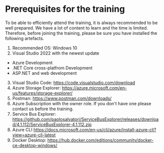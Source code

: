
# Prerequisites for the training
To be able to efficiently attend the training, it is always recommended to be well prepared. We have a lot of content to learn and the time is limited. Therefore, before joining the training, please be sure you have installed the following artefacts.

1.	Recommended OS: Windows 10 
2.	Visual Studio 2022 with the newest update
- Azure Development
- .NET Core cross-platfrom Development
- ASP.NET and web development
3.	Visual Studio Code: https://code.visualstudio.com/download
4.	Azure Storage Explorer: https://azure.microsoft.com/en-us/features/storage-explorer/
5.	Postman: https://www.postman.com/downloads/
6.	Azure Subscription with the owner role. If you don't have one please contact us before the training.
7.	Service Bus Explorer: https://github.com/paolosalvatori/ServiceBusExplorer/releases/download/4.1.112/ServiceBusExplorer-4.1.112.zip 
8.	Azure CLI https://docs.microsoft.com/en-us/cli/azure/install-azure-cli?view=azure-cli-latest
9.	Docker Desktop: https://hub.docker.com/editions/community/docker-ce-desktop-windows/
